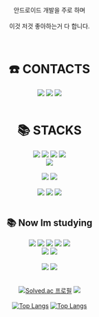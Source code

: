 <div align=center>
  <p>
    안드로이드 개발을 주로 하며<br><br>
    이것 저것 좋아하는거 다 합니다.
  </p>
  <br>
  
</div>

<div align=center><h1>☎️ CONTACTS</h1></div>

<div align=center>
  <a href="https://sangyoon98.tistory.com/"><img src="https://img.shields.io/badge/tistory-000000?style=for-the-badge&logo=tistory&logoColor=white&link=https://sangyoon98.tistory.com/" /></a>
  <a href="mailto:qlrqod123123@naver.com"><img src="https://img.shields.io/badge/naver-03C75A?style=for-the-badge&logo=naver&logoColor=white&link=mailto:qlrqod123123@gmail.com" /></a>
  <a href="mailto:qlrqod123123@gmail.com"><img src="https://img.shields.io/badge/gmail-d14836?style=for-the-badge&logo=Gmail&logoColor=white&link=mailto:qlrqod123123@gmail.com" /></a>
</div>

<br>
 
<div align=center><h1>📚 STACKS</h1></div>

<div align=center>
  <img src="https://img.shields.io/badge/android-3DDC84?style=for-the-badge&logo=android&logoColor=white">
  <img src="https://img.shields.io/badge/jetpackcompose-4285F4?style=for-the-badge&logo=jetpackcompose&logoColor=white">
  <img src="https://img.shields.io/badge/java-007396?style=for-the-badge&logo=java&logoColor=white">
  <img src="https://img.shields.io/badge/kotlin-7F52FF?style=for-the-badge&logo=kotlin&logoColor=white">
  <br>
  
  <!--<img src="https://img.shields.io/badge/ios-000000?style=for-the-badge&logo=ios&logoColor=white">-->
  <!--<img src="https://img.shields.io/badge/swift-F05138?style=for-the-badge&logo=swift&logoColor=white">-->
  <!--<img src="https://img.shields.io/badge/flutter-02569B?style=for-the-badge&logo=flutter&logoColor=white">-->
  <img src="https://img.shields.io/badge/firebase-FFCA28?style=for-the-badge&logo=firebase&logoColor=white">
  <br>
  <br>

  <img src="https://img.shields.io/badge/html5-E34F26?style=for-the-badge&logo=html5&logoColor=white">
  <img src="https://img.shields.io/badge/css-1572B6?style=for-the-badge&logo=css3&logoColor=white">
  <br>
  <br>
  
  <img src="https://img.shields.io/badge/github-181717?style=for-the-badge&logo=github&logoColor=white">
  <img src="https://img.shields.io/badge/bitbucket-0052CC?style=for-the-badge&logo=bitbucket&logoColor=white">
  <img src="https://img.shields.io/badge/git-F05032?style=for-the-badge&logo=git&logoColor=white">
</div>
<br>

<div align=center><h2>📚 Now Im studying</h2></div>
<div align=center>
  <img src="https://img.shields.io/badge/vite-646CFF?style=for-the-badge&logo=vite&logoColor=black">
  <img src="https://img.shields.io/badge/javascript-F7DF1E?style=for-the-badge&logo=javascript&logoColor=black">
  <img src="https://img.shields.io/badge/typescript-3178C6?style=for-the-badge&logo=typescript&logoColor=black">
  <img src="https://img.shields.io/badge/react-61DAFB?style=for-the-badge&logo=react&logoColor=black">
  <img src="https://img.shields.io/badge/vue.js-4FC08D?style=for-the-badge&logo=vue.js&logoColor=white">
  <br>
  
  <img src="https://img.shields.io/badge/tailwindcss-06B6D4?style=for-the-badge&logo=tailwindcss&logoColor=white">
  <img src="https://img.shields.io/badge/styledcomponents-DB7093?style=for-the-badge&logo=styledcomponents&logoColor=white">
  <br>
  <br>
  
  <img src="https://img.shields.io/badge/springboot-6DB33F?style=for-the-badge&logo=springboot&logoColor=white">
  <!--<img src="https://img.shields.io/badge/node.js-339933?style=for-the-badge&logo=Node.js&logoColor=white">-->
  <!--<img src="https://img.shields.io/badge/express-000000?style=for-the-badge&logo=express&logoColor=white">-->
  <img src="https://img.shields.io/badge/mysql-4479A1?style=for-the-badge&logo=mysql&logoColor=white">
  <!--<img src="https://img.shields.io/badge/postgresql-4169E1?style=for-the-badge&logo=postgresql&logoColor=white">-->
</div>
<br>
<br>

<div align=center>
  <a href="https://solved.ac/qlrqod123123"><img src="http://mazassumnida.wtf/api/v2/generate_badge?boj=qlrqod123123" alt="Solved.ac 프로필" /></a>
  <img src="http://mazandi.herokuapp.com/api?handle=qlrqod123123&theme=warm"/>
  <br>
  <br>
  <a href="https://github.com/Sangyoon98/github-readme-stats"><img src="https://github-readme-stats.vercel.app/api/top-langs/?username=Sangyoon98&theme=transparent&layout=compact" alt="Top Langs" /></a>
  <a href="https://github.com/Sangyoon98/github-readme-stats"><img src="https://github-readme-stats.vercel.app/api?username=Sangyoon98&theme=transparent&show_icons=true" alt="Top Langs" /></a>
</div>
